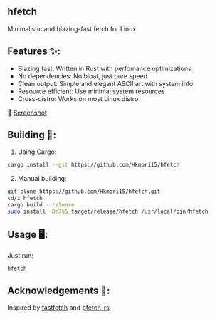 ## hfetch

Minimalistic and blazing-fast fetch for Linux

## Features ✨:
- Blazing fast: Written in Rust with perfomance optimizations
- No dependencies: No bloat, just pure speed
- Clean output: Simple and elegant ASCII art with system info
- Resource efficient: Use minimal system resources
- Cross-distro: Works on most Linux distro

📸 [Screenshot](image/2025-03-15_22-52.png)

## Building 🚀:
1. Using Cargo:
```bash
cargo install --git https://github.com/Hkmori15/hfetch
```

2. Manual building:
```bash
git clone https://github.com/Hkmori15/hfetch.git
cd/z hfetch
cargo build --release
sudo install -Dm755 target/release/hfetch /usr/local/bin/hfetch
```
## Usage 🖥:
Just run:
```bash
hfetch
```
## Acknowledgements 🙏:
Inspired by [fastfetch](https://github.com/fastfetch-cli/fastfetch) and [pfetch-rs](https://github.com/Gobidev/pfetch-rs)
